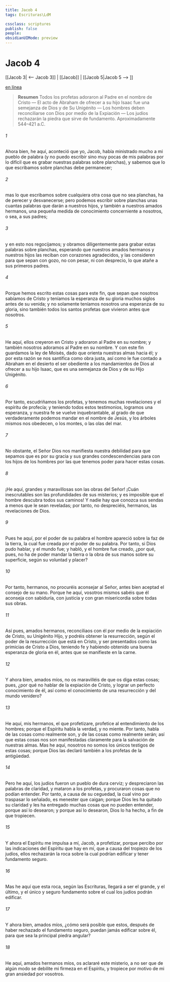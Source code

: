 ```yaml
---
title: Jacob 4
tags: Escrituras\LdM

cssclass: scriptures
publish: false
people:
obsidianUIMode: preview
---
```


# Jacob 4
[[Jacob 3| <-- Jacob 3]] | [[Jacob]] | [[Jacob 5|Jacob 5 --> ]]

[en línea](https://churchofjesuschrist.org/study/scriptures/bofm/jacob/4?lang=spa)

> __Resumen__
Todos los profetas adoraron al Padre en el nombre de Cristo — El acto de Abraham de ofrecer a su hijo Isaac fue una semejanza de Dios y de Su Unigénito — Los hombres deben reconciliarse con Dios por medio de la Expiación — Los judíos rechazarán la piedra que sirve de fundamento. Aproximadamente 544–421 a.C.

###### 1 
Ahora bien, he aquí, aconteció que yo, Jacob, había ministrado mucho a mi pueblo de palabra (y no puedo escribir sino muy pocas de mis palabras por lo difícil que es grabar nuestras palabras sobre planchas), y sabemos que lo que escribamos sobre planchas debe permanecer;

###### 2 
mas lo que escribamos sobre cualquiera otra cosa que no sea planchas, ha de perecer y desvanecerse; pero podemos escribir sobre planchas unas cuantas palabras que darán a nuestros hijos, y también a nuestros amados hermanos, una pequeña medida de conocimiento concerniente a nosotros, o sea, a sus padres;

###### 3 
y en esto nos regocijamos; y obramos diligentemente para grabar estas palabras sobre planchas, esperando que nuestros amados hermanos y nuestros hijos las reciban con corazones agradecidos, y las consideren para que sepan con gozo, no con pesar, ni con desprecio, lo que atañe a sus primeros padres.

###### 4 
Porque hemos escrito estas cosas para este fin, que sepan que nosotros sabíamos de Cristo y teníamos la esperanza de su gloria muchos siglos antes de su venida; y no solamente teníamos nosotros una esperanza de su gloria, sino también todos los santos profetas que vivieron antes que nosotros.

###### 5 
He aquí, ellos creyeron en Cristo y adoraron al Padre en su nombre; y también nosotros adoramos al Padre en su nombre. Y con este fin guardamos la ley de Moisés, dado que orienta nuestras almas hacia él; y por esta razón se nos santifica como obra justa, así como le fue contado a Abraham en el desierto el ser obediente a los mandamientos de Dios al ofrecer a su hijo Isaac, que es una semejanza de Dios y de su Hijo Unigénito.

###### 6 
Por tanto, escudriñamos los profetas, y tenemos muchas revelaciones y el espíritu de profecía; y teniendo todos estos testimonios, logramos una esperanza, y nuestra fe se vuelve inquebrantable, al grado de que verdaderamente podemos mandar en el nombre de Jesús, y los árboles mismos nos obedecen, o los montes, o las olas del mar.

###### 7 
No obstante, el Señor Dios nos manifiesta nuestra debilidad para que sepamos que es por su gracia y sus grandes condescendencias para con los hijos de los hombres por las que tenemos poder para hacer estas cosas.

###### 8 
¡He aquí, grandes y maravillosas son las obras del Señor! ¡Cuán inescrutables son las profundidades de sus misterios; y es imposible que el hombre descubra todos sus caminos! Y nadie hay que conozca sus sendas a menos que le sean reveladas; por tanto, no despreciéis, hermanos, las revelaciones de Dios.

###### 9 
Pues he aquí, por el poder de su palabra el hombre apareció sobre la faz de la tierra, la cual fue creada por el poder de su palabra. Por tanto, si Dios pudo hablar, y el mundo fue; y habló, y el hombre fue creado, ¿por qué, pues, no ha de poder mandar la tierra o la obra de sus manos sobre su superficie, según su voluntad y placer?

###### 10 
Por tanto, hermanos, no procuréis aconsejar al Señor, antes bien aceptad el consejo de su mano. Porque he aquí, vosotros mismos sabéis que él aconseja con sabiduría, con justicia y con gran misericordia sobre todas sus obras.

###### 11 
Así pues, amados hermanos, reconciliaos con él por medio de la expiación de Cristo, su Unigénito Hijo, y podréis obtener la resurrección, según el poder de la resurrección que está en Cristo, y ser presentados como las primicias de Cristo a Dios, teniendo fe y habiendo obtenido una buena esperanza de gloria en él, antes que se manifieste en la carne.

###### 12 
Y ahora bien, amados míos, no os maravilléis de que os diga estas cosas; pues, ¿por qué no hablar de la expiación de Cristo, y lograr un perfecto conocimiento de él, así como el conocimiento de una resurrección y del mundo venidero?

###### 13 
He aquí, mis hermanos, el que profetizare, profetice al entendimiento de los hombres; porque el Espíritu habla la verdad, y no miente. Por tanto, habla de las cosas como realmente son, y de las cosas como realmente serán; así que estas cosas nos son manifestadas claramente para la salvación de nuestras almas. Mas he aquí, nosotros no somos los únicos testigos de estas cosas; porque Dios las declaró también a los profetas de la antigüedad.

###### 14 
Pero he aquí, los judíos fueron un pueblo de dura cerviz; y despreciaron las palabras de claridad, y mataron a los profetas, y procuraron cosas que no podían entender. Por tanto, a causa de su ceguedad, la cual vino por traspasar lo señalado, es menester que caigan; porque Dios les ha quitado su claridad y les ha entregado muchas cosas que no pueden entender, porque así lo desearon; y porque así lo desearon, Dios lo ha hecho, a fin de que tropiecen.

###### 15 
Y ahora el Espíritu me impulsa a mí, Jacob, a profetizar, porque percibo por las indicaciones del Espíritu que hay en mí, que a causa del tropiezo de los judíos, ellos rechazarán la roca sobre la cual podrían edificar y tener fundamento seguro.

###### 16 
Mas he aquí que esta roca, según las Escrituras, llegará a ser el grande, y el último, y el único y seguro fundamento sobre el cual los judíos podrán edificar.

###### 17 
Y ahora bien, amados míos, ¿cómo será posible que estos, después de haber rechazado el fundamento seguro, puedan jamás edificar sobre él, para que sea la principal piedra angular?

###### 18 
He aquí, amados hermanos míos, os aclararé este misterio, a no ser que de algún modo se debilite mi firmeza en el Espíritu, y tropiece por motivo de mi gran ansiedad por vosotros.

